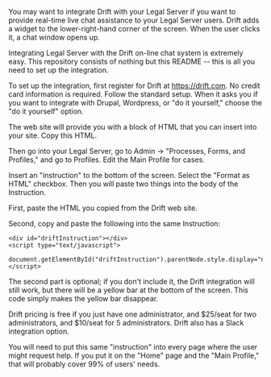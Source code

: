 You may want to integrate Drift with your Legal Server if you want to
provide real-time live chat assistance to your Legal Server users.
Drift adds a widget to the lower-right-hand corner of the screen.
When the user clicks it, a chat window opens up.

Integrating Legal Server with the Drift on-line chat system is
extremely easy.  This repository consists of nothing but this README
-- this is all you need to set up the integration.

To set up the integration, first register for Drift at
https://drift.com.  No credit card information is required.  Follow
the standard setup.  When it asks you if you want to integrate with
Drupal, Wordpress, or "do it yourself," choose the "do it yourself"
option.

The web site will provide you with a block of HTML that you can insert
into your site.  Copy this HTML.

Then go into your Legal Server, go to Admin -> "Processes, Forms, and
Profiles," and go to Profiles.  Edit the Main Profile for cases.

Insert an "instruction" to the bottom of the screen.  Select the
"Format as HTML" checkbox.  Then you will paste two things into the
body of the Instruction.

First, paste the HTML you copied from the Drift web site.

Second, copy and paste the following into the same Instruction:

    <div id="driftInstruction"></div>
    <script type="text/javascript">
      document.getElementById("driftInstruction").parentNode.style.display="none";
    </script>

The second part is optional; if you don't include it, the Drift
integration will still work, but there will be a yellow bar at the
bottom of the screen.  This code simply makes the yellow bar disappear.

Drift pricing is free if you just have one administrator, and $25/seat
for two administrators, and $10/seat for 5 administrators.  Drift also
has a Slack integration option.

You will need to put this same "instruction" into every page where the
user might request help.  If you put it on the "Home" page and the
"Main Profile," that will probably cover 99% of users' needs.
